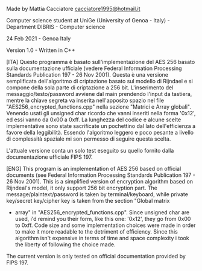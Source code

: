 Made by Mattia Cacciatore <cacciatore1995@hotmail.it>

Computer science student at UniGe (University of Genoa - Italy) - Department DIBRIS - Computer science 

24 Feb 2021 - Genoa Italy

Version 1.0 - Written in C++

[ITA]
Questo programma è basato sull'implementazione del AES 256 basato sulla
documentazione ufficiale (vedere Federal Information Processing Standards 
Publication 197 - 26 Nov 2001).
Questa è una versione semplificata dell'algoritmo di criptazione basato sul 
modello di Rijndael e si compone della sola parte di criptazione a 256 bit.
L'inserimento del messaggio/testo/password avviene dal main prendendo l'input
da tastiera, mentre la chiave segreta va inserita nell'apposito spazio nel file
"AES256_encrypted_functions.cpp" nella sezione "Matrici e Array globali".
Venendo usati gli unsigned char ricordo che vanni inseriti nella forma '0x12', 
ed essi vanno da 0x00 a 0xff. 
La lunghezza del codice e alcune scelte implementative sono state sacrificate un
pochettino dal lato dell'efficienza a favore della leggibilità. Essendo
l'algoritmo leggero e poco pesante a livello di complessità spaziale mi son 
permesso di seguire questa scelta.

L'attuale versione conta un solo test eseguito su quello fornito dalla
documentazione ufficiale FIPS 197.

[ENG]
This program is an implementation of AES 256 based on official documents 
(see Federal Information Processing Standards Publication 197 - 26 Nov 2001).
This is a simplified version of encryption algorithm based on Rijndeal's model,
it only support 256 bit encryption part.
The message/plaintext/password is taken by terminal/keyboard, while 
private key/secret key/cipher key is taken from the section "Global matrix
- array" in "AES256_encrypted_functions.cpp".
Since unsigned char are used, i'd remind you their form, like this one: '0x12',
they go from 0x00 to 0xff.
Code size and some implementation choices were made in order to make it more 
readable to the detriment of efficiency. Since this algorithm isn't expensive
in terms of time and space complexity i took the liberty of following the choice made.

The current version is only tested on official documentation provided by FIPS 197.
